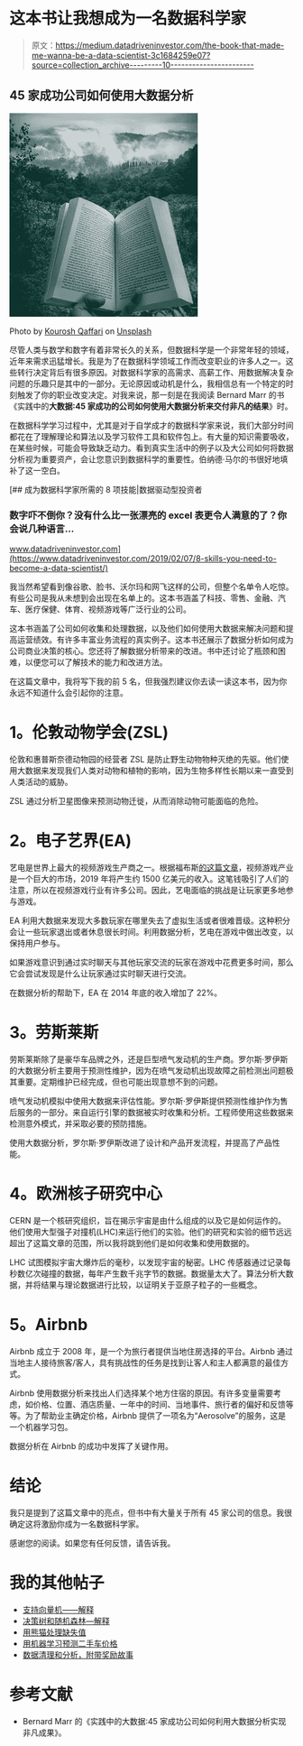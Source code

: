 # 这本书让我想成为一名数据科学家

> 原文：<https://medium.datadriveninvestor.com/the-book-that-made-me-wanna-be-a-data-scientist-3c1684259e07?source=collection_archive---------10----------------------->

## **45 家成功公司如何使用大数据分析**

![](img/558f2c326b7c1d58891fd998da866bf3.png)

Photo by [Kourosh Qaffari](https://unsplash.com/@kqpho?utm_source=unsplash&utm_medium=referral&utm_content=creditCopyText) on [Unsplash](https://unsplash.com/s/photos/book?utm_source=unsplash&utm_medium=referral&utm_content=creditCopyText)

尽管人类与数学和数字有着非常长久的关系，但数据科学是一个非常年轻的领域，近年来需求迅猛增长。我是为了在数据科学领域工作而改变职业的许多人之一。这些转行决定背后有很多原因。对数据科学家的高需求、高薪工作、用数据解决复杂问题的乐趣只是其中的一部分。无论原因或动机是什么，我相信总有一个特定的时刻触发了你的职业改变决定。对我来说，那一刻是在我阅读 Bernard Marr 的书《实践中的**大数据:45 家成功的公司如何使用大数据分析来交付非凡的结果**》时。

在数据科学学习过程中，尤其是对于自学成才的数据科学家来说，我们大部分时间都花在了理解理论和算法以及学习软件工具和软件包上。有大量的知识需要吸收，在某些时候，可能会导致缺乏动力。看到真实生活中的例子以及大公司如何将数据分析视为重要资产，会让您意识到数据科学的重要性。伯纳德·马尔的书很好地填补了这一空白。

[](https://www.datadriveninvestor.com/2019/02/07/8-skills-you-need-to-become-a-data-scientist/) [## 成为数据科学家所需的 8 项技能|数据驱动型投资者

### 数字吓不倒你？没有什么比一张漂亮的 excel 表更令人满意的了？你会说几种语言…

www.datadriveninvestor.com](https://www.datadriveninvestor.com/2019/02/07/8-skills-you-need-to-become-a-data-scientist/) 

我当然希望看到像谷歌、脸书、沃尔玛和网飞这样的公司，但整个名单令人吃惊。有些公司是我从未想到会出现在名单上的。这本书涵盖了科技、零售、金融、汽车、医疗保健、体育、视频游戏等广泛行业的公司。

这本书涵盖了公司如何收集和处理数据，以及他们如何使用大数据来解决问题和提高运营绩效。有许多丰富业务流程的真实例子。这本书还展示了数据分析如何成为公司商业决策的核心。您还将了解数据分析带来的改进。书中还讨论了瓶颈和困难，以便您可以了解技术的能力和改进方法。

在这篇文章中，我将写下我的前 5 名，但我强烈建议你去读一读这本书，因为你永远不知道什么会引起你的注意。

# **1。伦敦动物学会(ZSL)**

伦敦和惠普斯奈德动物园的经营者 ZSL 是防止野生动物物种灭绝的先驱。他们使用大数据来发现我们人类对动物和植物的影响，因为生物多样性长期以来一直受到人类活动的威胁。

ZSL 通过分析卫星图像来预测动物迁徙，从而消除动物可能面临的危险。

# **2。电子艺界(EA)**

艺电是世界上最大的视频游戏生产商之一。根据福布斯[的这篇文章](https://www.forbes.com/sites/kevinanderton/2019/06/26/the-business-of-video-games-market-share-for-gaming-platforms-in-2019-infographic/#2e39fa17b254)，视频游戏产业是一个巨大的市场，2019 年将产生约 1500 亿美元的收入。这笔钱吸引了人们的注意，所以在视频游戏行业有许多公司。因此，艺电面临的挑战是让玩家更多地参与游戏。

EA 利用大数据来发现大多数玩家在哪里失去了虚拟生活或者很难晋级。这种积分会让一些玩家退出或者休息很长时间。利用数据分析，艺电在游戏中做出改变，以保持用户参与。

如果游戏意识到通过实时聊天与其他玩家交流的玩家在游戏中花费更多时间，那么它会尝试发现是什么让玩家通过实时聊天进行交流。

在数据分析的帮助下，EA 在 2014 年底的收入增加了 22%。

# **3。劳斯莱斯**

劳斯莱斯除了是豪华车品牌之外，还是巨型喷气发动机的生产商。罗尔斯·罗伊斯的大数据分析主要用于预测性维护，因为在喷气发动机出现故障之前检测出问题极其重要。定期维护已经完成，但也可能出现意想不到的问题。

喷气发动机模拟中使用大数据来评估性能。罗尔斯·罗伊斯提供预测性维护作为售后服务的一部分。来自运行引擎的数据被实时收集和分析。工程师使用这些数据来检测意外模式，并采取必要的预防措施。

使用大数据分析，罗尔斯·罗伊斯改进了设计和产品开发流程，并提高了产品性能。

# **4。欧洲核子研究中心**

CERN 是一个核研究组织，旨在揭示宇宙是由什么组成的以及它是如何运作的。他们使用大型强子对撞机(LHC)来运行他们的实验。他们的研究和实验的细节远远超出了这篇文章的范围，所以我将跳到他们是如何收集和使用数据的。

LHC 试图模拟宇宙大爆炸后的毫秒，以发现宇宙的秘密。LHC 传感器通过记录每秒数亿次碰撞的数据，每年产生数千兆字节的数据。数据量太大了。算法分析大数据，并将结果与理论数据进行比较，以证明关于亚原子粒子的一些概念。

# **5。Airbnb**

Airbnb 成立于 2008 年，是一个为旅行者提供当地住房选择的平台。Airbnb 通过当地主人接待旅客/客人，具有挑战性的任务是找到让客人和主人都满意的最佳方式。

Airbnb 使用数据分析来找出人们选择某个地方住宿的原因。有许多变量需要考虑，如价格、位置、酒店质量、一年中的时间、当地事件、旅行者的偏好和反馈等等。为了帮助业主确定价格，Airbnb 提供了一项名为“Aerosolve”的服务，这是一个机器学习包。

数据分析在 Airbnb 的成功中发挥了关键作用。

# **结论**

我只是提到了这篇文章中的亮点，但书中有大量关于所有 45 家公司的信息。我很确定这将激励你成为一名数据科学家。

感谢您的阅读。如果您有任何反馈，请告诉我。

# **我的其他帖子**

*   [支持向量机——解释](https://towardsdatascience.com/support-vector-machine-explained-8d75fe8738fd)
*   [决策树和随机森林—解释](https://towardsdatascience.com/decision-tree-and-random-forest-explained-8d20ddabc9dd)
*   [用熊猫处理缺失值](https://towardsdatascience.com/handling-missing-values-with-pandas-b876bf6f008f)
*   [用机器学习预测二手车价格](https://towardsdatascience.com/predicting-used-car-prices-with-machine-learning-fea53811b1ab)
*   [数据清理和分析，附带奖励故事](https://towardsdatascience.com/data-cleaning-and-analysis-with-a-bonus-story-36b3ae39564c)

# **参考文献**

*   Bernard Marr 的《实践中的大数据:45 家成功公司如何利用大数据分析实现非凡成果》。